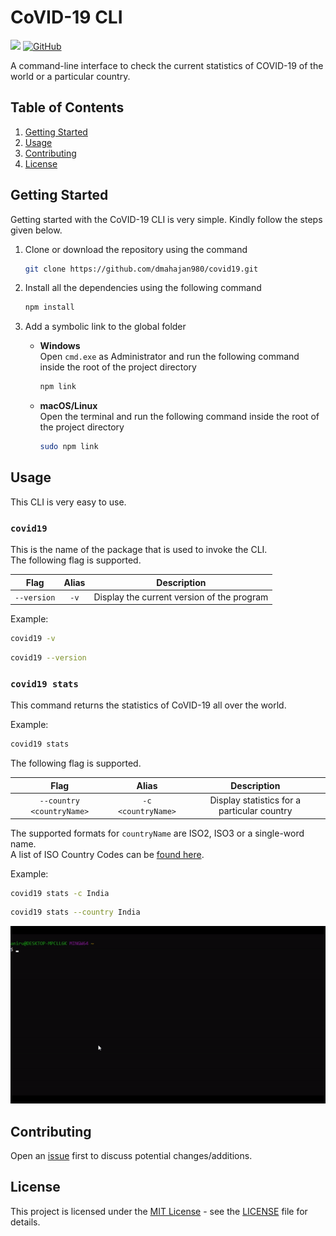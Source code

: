 # CoVID-19 CLI

<img src="https://badges.frapsoft.com/os/v1/open-source.png?v=103"> <a href="LICENSE"><img alt="GitHub" src="https://img.shields.io/github/license/dmahajan980/covid19"></a>

A command-line interface to check the current statistics of COVID-19 of the world or a particular country.

## Table of Contents

1.  [Getting Started](#getting-started)
2.  [Usage](#usage)
3.  [Contributing](#contributing)
4.  [License](#license)

## Getting Started

Getting started with the CoVID-19 CLI is very simple. Kindly follow the steps given below.

1.  Clone or download the repository using the command

    ```bash
    git clone https://github.com/dmahajan980/covid19.git
    ```

2.  Install all the dependencies using the following command

    ```bash
    npm install
    ```

3.  Add a symbolic link to the global folder

    - **Windows**  
      Open `cmd.exe` as Administrator and run the following command inside the root of the project directory

      ```bash
      npm link
      ```

    - **macOS/Linux**  
      Open the terminal and run the following command inside the root of the project directory

      ```bash
      sudo npm link
      ```

## Usage

This CLI is very easy to use.

### `covid19`

This is the name of the package that is used to invoke the CLI.  
 The following flag is supported.

|    Flag     | Alias |                Description                 |
| :---------: | :---: | :----------------------------------------: |
| `--version` | `-v`  | Display the current version of the program |

Example:

```bash
covid19 -v
```

```bash
covid19 --version
```

### `covid19 stats`

This command returns the statistics of CoVID-19 all over the world.

Example:

```bash
covid19 stats
```

The following flag is supported.

|           Flag            |       Alias        |                 Description                 |
| :-----------------------: | :----------------: | :-----------------------------------------: |
| `--country <countryName>` | `-c <countryName>` | Display statistics for a particular country |

The supported formats for `countryName` are ISO2, ISO3 or a single-word name.
<br/>
A list of ISO Country Codes can be <a href="https://www.iban.com/country-codes" target="_blank">found here</a>.

Example:

```bash
covid19 stats -c India
```

```bash
covid19 stats --country India
```

![example commands](assets/example.gif)

## Contributing

Open an [issue](https://github.com/dmahajan980/covid19/issues) first to discuss potential changes/additions.

## License

This project is licensed under the [MIT License](https://opensource.org/licenses/MIT) - see the [LICENSE](https://github.com/dmahajan980/covid19-cli/blob/master/LICENSE) file for details.

